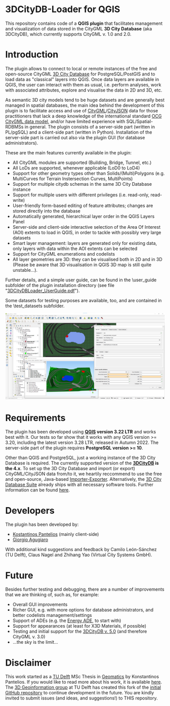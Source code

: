 # 3DCityDB-Loader for QGIS

This repository contains code of a **QGIS plugin** that facilitates management and visualization of data stored in the CityGML **3D City Database** (aka 3DCityDB), which currently supports CityGML v. 1.0 and 2.0.

# Introduction

The plugin allows to connect to local or remote instances of the free and open-source CityGML [3D City Database](https://www.3dcitydb.org) for PostgreSQL/PostGIS and to load data as "classical" layers into QGIS. Once data layers are available in QGIS, the user can interact with them as usual, i.e. perform analyses, work with associated attributes, explore and visualise the data in 2D and 3D, etc.

As semantic 3D city models tend to be huge datasets and are generally best managed in spatial databases, the main idea behind the development of this plugin is to facilitate access and use of [CityGML](https://en.wikipedia.org/wiki/CityGML)/[CityJSON](https://www.cityjson.org/) data for those practitioners that lack a deep knowledge of the international standard [OCG CityGML data model](https://www.ogc.org/standards/citygml), and/or have limited experience with SQL/Spatial-RDBMSs in general.
The plugin consists of a server-side part (written in PL/pgSQL) and a client-side part (written in Python). Installation of the server-side part is carried out also via the plugin GUI (for database administrators).

These are the main features currently available in the plugin:
- All CityGML modules are supported (Building, Bridge, Tunnel, etc.)
- All LoDs are supported, whenever applicable (LoD0 to LoD4)
- Support for other geometry types other than Solids/(Multi)Polygons (e.g. MultiCurves for Terrain Instersection Curves, MultiPoints)
- Support for multiple citydb schemas in the same 3D City Database instance
- Support for multiple users with different privileges (i.e. read-only, read-write)
- User-friendly form-based editing of feature attributes; changes are stored directly into the database
- Automatically generated, hierarchical layer order in the QGIS Layers Panel
- Server-side and client-side interactive selection of the Area Of Interest (AOI) extents to load in QGIS, in order to tackle with possibly very large datasets
- Smart layer management: layers are generated only for existing data, only layers with data within the AOI extents can be selected
- Support for CityGML enumerations and codelists
- All layer geometries are 3D: they can be visualised both in 2D and in 3D (Please be aware that 3D visualisation in QGIS 3D map is still quite unstable...).

Further details, and a simple user guide, can be found in the \user_guide subfolder of the plugin installation directory (see file "[3DCityDBLoader_UserGuide.pdf](https://github.com/tudelft3d/3DCityDB-QGIS-Loader/blob/master/user_guide/3DCityDBLoader_UserGuide.pdf)").

Some datasets for testing purposes are available, too, and are contained in the \test_datasets subfolder.

![Railway dataset example](/images/3dcitydb-loader_01.jpg)

# Requirements

The plugin has been developed using **[QGIS](https://www.qgis.org/nl/site/forusers/download.html) version 3.22 LTR** and works best with it. Our tests so far show that it works with any QGIS version >= 3.20, including the latest version 3.28 LTR, released in Autumn 2022. The server-side part of the plugin requires **PostgreSQL version >= 10**.

Other than QGIS and PostgreSQL, just a working instance of the 3D City Database is required. The currently supported version of the **[3DCityDB](https://github.com/3dcitydb) is the 4.x**. To set up the 3D City Database and import (or export) CityGML/CityJSON data from/to it, we heartily reccommend to use the free and open-source, Java-based [Importer-Exporter](https://github.com/3dcitydb/importer-exporter). Alternatively, the [3D City Database Suite](https://github.com/3dcitydb/3dcitydb-suite/releases) already ships with all necessary software tools. Further information can be found [here](https://3dcitydb-docs.readthedocs.io/en/latest/).

# Developers

The plugin has been developed by:
- [Kostantinos Pantelios](konstantinospantelios@yahoo.com) (mainly client-side)
- [Giorgio Agugiaro](mailto:g.agugiaro@tudelft.nl)

With additional kind suggestions and feedback by Camilo León-Sánchez (TU Delft), Claus Nagel and Zhihang Yao (Virtual City Systems GmbH).

# Future

Besides further testing and debugging, there are a number of improvements that we are thinking of, such as, for example:
- Overall GUI improvements
- Richer GUI, e.g. with more options for database administrators, and better codelists management/settings 
- Support of ADEs (e.g. the [Energy ADE](https://www.citygmlwiki.org/index.php/CityGML_Energy_ADE), to start with)
- Support for appearances (at least for X3D Materials, if possible)
- Testing and initial support for the [3DCityDB v. 5.0](https://github.com/3dcitydb/3dcitydb/releases) (and therefore CityGML v. 3.0)
- ...the sky is the limit...

# Disclaimer
This work started as a [TU Delft](www.tudelft.nl) MSc Thesis in [Geomatics](https://www.tudelft.nl/en/education/programmes/masters/geomatics/msc-geomatics) by Konstantinos Pantelios. If you would like to read more about his work, it is available [here](http://resolver.tudelft.nl/uuid:fb532bef-81b9-482b-921a-e7ce907cb544). The [3D Geoinformation group](https://3d.bk.tudelft.nl/) at TU Delft has created this fork of the [initial GitHub repository](https://github.com/Konstantinos-Pantelios/3DCityDB-QGIS-Loader) to continue development in the future. You are kindly invited to submit issues (and ideas, and suggestions!) to THIS repository.
